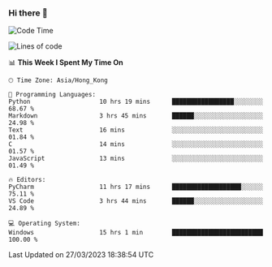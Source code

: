 ### Hi there 👋

<!--
**RoiexLee/RoiexLee** is a ✨ _special_ ✨ repository because its `README.md` (this file) appears on your GitHub profile.

Here are some ideas to get you started:

- 🔭 I’m currently working on ...
- 🌱 I’m currently learning ...
- 👯 I’m looking to collaborate on ...
- 🤔 I’m looking for help with ...
- 💬 Ask me about ...
- 📫 How to reach me: ...
- 😄 Pronouns: ...
- ⚡ Fun fact: ...
-->

<!--START_SECTION:waka-->
![Code Time](http://img.shields.io/badge/Code%20Time-165%20hrs%2055%20mins-blue)

![Lines of code](https://img.shields.io/badge/From%20Hello%20World%20I%27ve%20Written-35.2%20thousand%20lines%20of%20code-blue)

📊 **This Week I Spent My Time On** 

```text
🕑︎ Time Zone: Asia/Hong_Kong

💬 Programming Languages: 
Python                   10 hrs 19 mins      █████████████████░░░░░░░░   68.67 % 
Markdown                 3 hrs 45 mins       ██████░░░░░░░░░░░░░░░░░░░   24.98 % 
Text                     16 mins             ░░░░░░░░░░░░░░░░░░░░░░░░░   01.84 % 
C                        14 mins             ░░░░░░░░░░░░░░░░░░░░░░░░░   01.57 % 
JavaScript               13 mins             ░░░░░░░░░░░░░░░░░░░░░░░░░   01.49 % 

🔥 Editors: 
PyCharm                  11 hrs 17 mins      ███████████████████░░░░░░   75.11 % 
VS Code                  3 hrs 44 mins       ██████░░░░░░░░░░░░░░░░░░░   24.89 % 

💻 Operating System: 
Windows                  15 hrs 1 min        █████████████████████████   100.00 % 
```


 Last Updated on 27/03/2023 18:38:54 UTC
<!--END_SECTION:waka-->
